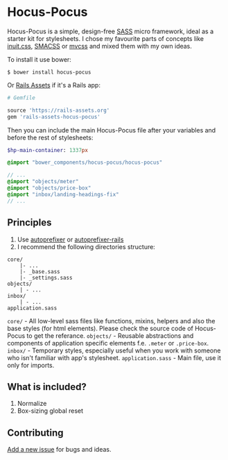 # Hocus-Pocus

Hocus-Pocus is a simple, design-free [SASS][1] micro framework, ideal as a starter kit for stylesheets. I chose my favourite parts of concepts like [inuit.css][2], [SMACSS][3] or [mvcss][4] and mixed them with my own ideas.

To install it use bower:

```shell
$ bower install hocus-pocus
```

Or [Rails Assets][5] if it's a Rails app:

```rb
# Gemfile

source 'https://rails-assets.org'
gem 'rails-assets-hocus-pocus'
```

Then you can include the main Hocus-Pocus file after your variables and before the rest of stylesheets:

```sass
$hp-main-container: 1337px

@import "bower_components/hocus-pocus/hocus-pocus"

// ...
@import "objects/meter"
@import "objects/price-box"
@import "inbox/landing-headings-fix"
// ...
```

## Principles

1. Use [autoprefixer][6] or [autoprefixer-rails][7]
2. I recommend the following directories structure:

```
core/
	|- ...
	|- _base.sass
	|- _settings.sass
objects/
	| - ...
inbox/
	| - ...
application.sass
```

`core/` - All low-level sass files like functions, mixins, helpers and also the base styles (for html elements). Please check the source code of Hocus-Pocus to get the referance.
`objects/` - Reusable abstractions and components of application specific elements f.e. `.meter` or `.price-box`.
`inbox/` - Temporary styles, especially useful when you work with someone who isn't familiar with app's stylesheet.
`application.sass` - Main file, use it only for imports.

## What is included?

1. Normalize
2. Box-sizing global reset

## Contributing

[Add a new issue][322] for bugs and ideas.

[1]: http://sass-lang.com
[2]: https://github.com/inuitcss
[3]: https://smacss.com
[4]: http://mvcss.github.io
[5]: https://rails-assets.org
[6]: https://github.com/postcss/autoprefixer
[7]: https://github.com/ai/autoprefixer-rails
[322]: https://github.com/bkzl/hocus-pocus/issues
